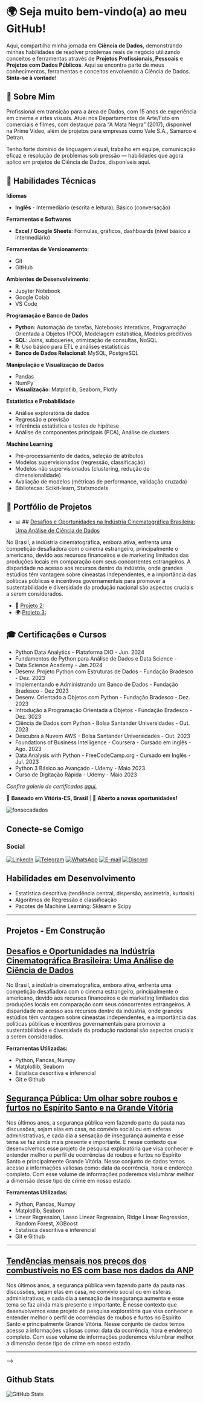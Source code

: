 
# 🌍 Seja muito bem-vindo(a) ao meu GitHub!  

Aqui, compartilho minha jornada em **Ciência de Dados**,  demonstrando minhas habilidades de resolver problemas reais de negócio utilizando conceitos e ferramentas através de **Projetos Profissionais, Pessoais** e **Projetos com Dados Públicos**. Aqui se encontra parte de meus conhecimentos, ferramentas e conceitos envolvendo a Ciência de Dados. **Sinta-se à vontade!** 

## 📌 Sobre Mim  
 Profissional em transição para a área de Dados, com 15 anos de experiência em cinema e artes visuais. Atuei nos Departamentos de Arte/Foto em comerciais e filmes, com destaque para “A Mata Negra”  (2017), disponível na Prime Video, além de projetos para empresas como Vale S.A., Samarco e Detran. 

Tenho forte domínio de linguagem visual, trabalho em equipe, comunicação eficaz e resolução de problemas sob pressão — habilidades que agora aplico em projetos de Ciência de Dados, disponíveis aqui.

## 🎯 Habilidades Técnicas  

 **Idiomas**
 - **Inglês** - Intermediário (escrita e leitura), Básico (conversação)  

 **Ferramentas e Softwares**  
 - **Excel / Google Sheets**: Fórmulas, gráficos, dashboards (nível básico a intermediário)  

 **Ferramentas de Versionamento**: 
 - Git 
 - GitHub  

 **Ambientes de Desenvolvimento**: 
 - Jupyter Notebook 
 - Google Colab 
 - VS Code

 **Programação e Banco de Dados**
 - **Python**: Automação de tarefas, Notebooks interativos, Programação Orientada a Objetos (POO), Modelagem estatística, Modelos preditivos  
 - **SQL**: Joins, subqueries, otimização de consultas, NoSQL  
 - **R**: Uso básico para ETL e análises estatísticas  
 - **Banco de Dados Relacional**: MySQL, PostgreSQL

 **Manipulação e Visualização de Dados**
 - Pandas
 - NumPy
 - **Visualização**: Matplotlib, Seaborn, Plotly  

 **Estatística e Probabilidade**
 - Análise exploratória de dados  
 - Regressão e previsão
 - Inferência estatística e testes de hipótese
 - Análise de componentes principais (PCA), Análise de clusters

 **Machine Learning**  
 - Pré-processamento de dados, seleção de atributos
 - Modelos supervisionados (regressão, classificação)
 - Modelos não supervisionados (clustering, redução de dimensionalidade)
 - Avaliação de modelos (métricas de performance, validação cruzada)
 - Bibliotecas: Scikit-learn, Statsmodels

## 📂 Portfólio de Projetos  
- 📊 ## [Desafios e Oportunidades na Indústria Cinematográfica Brasileira: Uma Análise de Ciência de Dados](https://github.com/fonsecadados/AgenciaNacionalDoCinema_ANCINE.git)

No Brasil, a indústria cinematográfica, embora ativa, enfrenta uma competição desafiadora com o cinema estrangeiro, principalmente o americano, devido aos recursos financeiros e de marketing limitados das produções locais em comparação com seus concorrentes estrangeiros. A disparidade no acesso aos recursos dentro da indústria, onde grandes estúdios têm vantagem sobre cineastas independentes, e a importância das políticas públicas e incentivos governamentais para promover a sustentabilidade e diversidade da produção nacional são aspectos cruciais a serem considerados.

- 🏥 [Projeto 2:](#)  
- 🌍 [Projeto 3:](#)  

## 🎓 Certificações e Cursos  
- Python Data Analytics - Plataforma DIO - Jun. 2024
- Fundamentos de Python para Análise de Dados e Data Science - 
- Data Science Academy - Jan.2024
- Desenv. Projeto Python com Estruturas de Dados - Fundação Bradesco - Dez. 2023
- Implementando e Administrando um Banco de Dados - Fundação Bradesco - Dez 2023
- Desenv. Orientado a Objetos com Python - Fundação Bradesco - Dez. 2023
- Introdução a Programação Orientada a Objetos - Fundação Bradesco - Dez. 3023
- Ciência de Dados com Python - Bolsa Santander Universidades - Out. 2023
- Descubra a Nuvem AWS - Bolsa Santander Universidades - Out. 2023
- Foundations of Business Intelligence - Coursera - Cursado em inglês - Ago. 2023
- Data Analysis with Python - FreeCodeCamp.org - Cursado em Inglês - Jul. 2023
- Python 3 Básico ao Avançado - Udemy - Maio 2023
- Curso de Digitação Rápida - Udemy - Maio 2023  

*Confira galeria de certificados [aqui.](https://github.com/fonsecadados/GaleriaCertificados)*

📍 **Baseado em Vitória-ES, Brasil** | 🚀 **Aberto a novas oportunidades!**  

<p align="left"> <img src="https://komarev.com/ghpvc/?username=fonsecadevbr&label=Profile%20views&color=0e75b6&style=flat" alt="fonsecadados" /> </p>

## Conecte-se Comigo
### Social
[![LinkedIn](https://img.shields.io/badge/LinkedIn-1e327d?style=for-the-badge&logo=linkedin&logoColor=0E76A8)](https://www.linkedin.com/in/syafonseca/)  [![Telegram](https://img.shields.io/badge/Telegram-e8e3e3?style=for-the-badge&logo=telegram&logoColor=f)](https://t.me/syafonseca) [![WhatsApp](https://img.shields.io/badge/WhatsApp-25D366?style=for-the-badge&logo=whatsapp&logoColor=white)](https://wa.me/5527995239355) [![E-mail](https://img.shields.io/badge/-Email-b14343?style=for-the-badge&logo=microsoft-outlook&logoColor=0e0e0f)](mailto:syafonseca@gmail.com) [![Discord](https://img.shields.io/badge/Discord-e8e3e3?style=for-the-badge&logo=discord)](https://https://discord.com/channels/@sya.fonseca/)

<!-- Seu comentário aqui  ### Linguagens de Programação
![PYTHON](https://img.shields.io/badge/Python-14354C?style=for-the-badge&logo=python&logoColor=white) ![CSHARP](https://img.shields.io/badge/C%23-239120?style=for-the-badge&logo=c-sharp&logoColor=white) ![MARKDOWN](https://img.shields.io/badge/Markdown-000000?style=for-the-badge&logo=markdown&logoColor=white)  

### Banco de Dados
![MySQL](https://img.shields.io/badge/MySQL-00000F?style=for-the-badge&logo=mysql&logoColor=white) ![PostgreSQL](https://img.shields.io/badge/PostgreSQL-316192?style=for-the-badge&logo=postgresql&logoColor=white) ![MONGODB](https://img.shields.io/badge/MongoDB-4EA94B?style=for-the-badge&logo=mongodb&logoColor=white) ![SQLite](https://img.shields.io/badge/SQLite-07405E?style=for-the-badge&logo=sqlite&logoColor=white) ![AWS](https://img.shields.io/badge/Amazon_AWS-232F3E?style=for-the-badge&logo=amazon-aws&logoColor=white)
-->

## Habilidades em Desenvolvimento

* Estatística descritiva (tendência central, dispersão, assimetria, kurtosis)
* Algoritmos de Regressão e classificação
* Pacotes de Machine Learning: Sklearn e Scipy

---

## Projetos - Em Construção

## [Desafios e Oportunidades na Indústria Cinematográfica Brasileira: Uma Análise de Ciência de Dados](https://github.com/fonsecadados/AgenciaNacionalDoCinema_ANCINE.git)

No Brasil, a indústria cinematográfica, embora ativa, enfrenta uma competição desafiadora com o cinema estrangeiro, principalmente o americano, devido aos recursos financeiros e de marketing limitados das produções locais em comparação com seus concorrentes estrangeiros. A disparidade no acesso aos recursos dentro da indústria, onde grandes estúdios têm vantagem sobre cineastas independentes, e a importância das políticas públicas e incentivos governamentais para promover a sustentabilidade e diversidade da produção nacional são aspectos cruciais a serem considerados.

**Ferramentas Utilizadas:**

* Python, Pandas, Numpy
* Matplotlib, Seaborn
* Estatísca descritiva e inferencial
* Git e Github

## [Segurança Pública: Um olhar sobre roubos e furtos no Espírito Santo e na Grande Vitória](https://github.com/fonsecadados/Dados_SESP)

Nos últimos anos, a segurança pública vem fazendo parte da pauta nas discussões, sejam elas em casa, no convívio social ou em esferas administrativas, e cada dia a sensação de insegurança aumenta e esse tema se faz ainda mais presente e importante. É nesse contexto que desenvolvemos esse projeto de pesquisa exploratória que visa conhecer e entender melhor o perfil de ocorrências de roubos e furtos no Espírito Santo e principalmente Grande Vitória. Nesse conjunto de dados temos acesso a informações valiosas como: data da ocorrência, hora e endereço completo. Com esse volume de informações poderemos vislumbrar melhor a dimensão desse tipo de crime em nosso estado.

**Ferramentas Utilizadas:**

* Python, Pandas, Numpy
* Matplotlib, Seaborn
* Linear Regression, Lasso Linear Regression, Ridge Linear Regression, Random Forest, XGBoost
* Estatísca descritiva e inferencial
* Git e Github
  
___

## [Tendências mensais nos preços dos combustíveis no ES com base nos dados da ANP](https://github.com/fonsecadados/ANP-Historico-Pre-os-Combustiveis-GLP)

Nos últimos anos, a segurança pública vem fazendo parte da pauta nas discussões, sejam elas em casa, no convívio social ou em esferas administrativas, e cada dia a sensação de insegurança aumenta e esse tema se faz ainda mais presente e importante. É nesse contexto que desenvolvemos esse projeto de pesquisa exploratória que visa conhecer e entender melhor o perfil de ocorrências de roubos e furtos no Espírito Santo e principalmente Grande Vitória. Nesse conjunto de dados temos acesso a informações valiosas como: data da ocorrência, hora e endereço completo. Com esse volume de informações poderemos vislumbrar melhor a dimensão desse tipo de crime em nosso estado.
___
-->

<!-- ## []()
### Terminal
![GIT](https://img.shields.io/badge/GIT-E44C30?style=for-the-badge&logo=git&logoColor=white) ![POWERSHELL](https://img.shields.io/badge/powershell-5391FE?style=for-the-badge&logo=powershell&logoColor=white) ![WINDOWSSHELL](https://img.shields.io/badge/windows%20terminal-4D4D4D?style=for-the-badge&logo=windows%20terminal&logoColor=white) ![SHELLSCRIPT](https://img.shields.io/badge/Shell_Script-121011?style=for-the-badge&logo=gnu-bash&logoColor=white)

### Cloud
![CLOUD](https://img.shields.io/badge/Google_Cloud-4285F4?style=for-the-badge&logo=google-cloud&logoColor=white) ![AZURE](https://img.shields.io/badge/Microsoft_Azure-0089D6?style=for-the-badge&logo=microsoft-azure&logoColor=white) ![ORACLE](	https://img.shields.io/badge/Oracle-F80000?style=for-the-badge&logo=oracle&logoColor=black)

### Design
![ADOBE](https://img.shields.io/badge/Adobe%20Creative%20Cloud-DA1F26?style=for-the-badge&logo=Adobe%20Creative%20Cloud&logoColor=white) ![AFTEREFFECTS](https://img.shields.io/badge/Adobe%20after%20affects-CF96FD?style=for-the-badge&logo=Adobe%20after%20effects&logoColor=393665) ![LIGHTROOM](https://img.shields.io/badge/Adobe%20Lightroom-31A8FF?style=for-the-badge&logo=Adobe%20Lightroom&logoColor=white) ![PHOTOSHOP](https://img.shields.io/badge/Adobe%20Photoshop-31A8FF?style=for-the-badge&logo=Adobe%20Photoshop&logoColor=black) ![PREMIERE](https://img.shields.io/badge/Adobe%20Premiere%20Pro-9999FF?style=for-the-badge&logo=Adobe%20Premiere%20Pro&logoColor=white) ![BEHANCE](https://img.shields.io/badge/Behance-0054F7?style=for-the-badge&logo=behance&logoColor=white) ![CANVA](https://img.shields.io/badge/Canva-%2300C4CC.svg?&style=for-the-badge&logo=Canva&logoColor=white) 

### Education

![COURSERA](https://img.shields.io/badge/Coursera-0056D2?style=for-the-badge&logo=Coursera&logoColor=white) ![DUOLINGO](	https://img.shields.io/badge/Duolingo-58CC02?style=for-the-badge&logo=Duolingo&logoColor=white) ![EDX](https://img.shields.io/badge/Edx-193A3E?style=for-the-badge&logo=edx&logoColor=white) ![FREECODECAMP](https://img.shields.io/badge/freecodecamp-27273D?style=for-the-badge&logo=freecodecamp&logoColor=white) ![UDEMY](https://img.shields.io/badge/Udemy-EC5252?style=for-the-badge&logo=Udemy&logoColor=white)

-->

## Github Stats
![GitHub Stats](https://github-readme-stats.vercel.app/api?username=fonsecadados&theme=transparent&bg_color=12&border_color=110f0f&show_icons=true&icon_color=110f0f&title_color=110f0f&text_color=110f0f)

<!-- ![Top Langs](https://github-readme-stats-git-masterrstaa-rickstaa.vercel.app/api/top-langs/?username=fonsecadevbr&bg_color=4999&border_color=30A3DC&title_color=f8f3e1&text_color=FFF) -->





